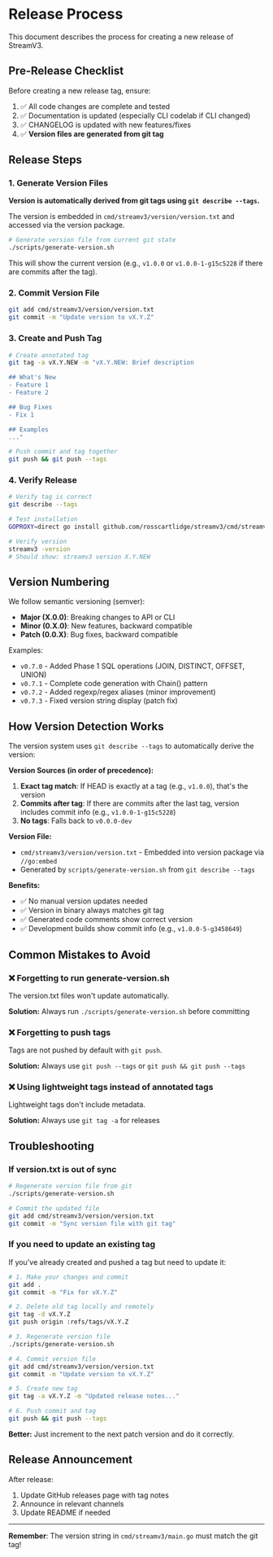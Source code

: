 # Release Process

This document describes the process for creating a new release of StreamV3.

## Pre-Release Checklist

Before creating a new release tag, ensure:

1. ✅ All code changes are complete and tested
2. ✅ Documentation is updated (especially CLI codelab if CLI changed)
3. ✅ CHANGELOG is updated with new features/fixes
4. ✅ **Version files are generated from git tag**

## Release Steps

### 1. Generate Version Files

**Version is automatically derived from git tags using `git describe --tags`.**

The version is embedded in `cmd/streamv3/version/version.txt` and accessed via the version package.

```bash
# Generate version file from current git state
./scripts/generate-version.sh
```

This will show the current version (e.g., `v1.0.0` or `v1.0.0-1-g15c5228` if there are commits after the tag).

### 2. Commit Version File

```bash
git add cmd/streamv3/version/version.txt
git commit -m "Update version to vX.Y.Z"
```

### 3. Create and Push Tag

```bash
# Create annotated tag
git tag -a vX.Y.NEW -m "vX.Y.NEW: Brief description

## What's New
- Feature 1
- Feature 2

## Bug Fixes
- Fix 1

## Examples
..."

# Push commit and tag together
git push && git push --tags
```

### 4. Verify Release

```bash
# Verify tag is correct
git describe --tags

# Test installation
GOPROXY=direct go install github.com/rosscartlidge/streamv3/cmd/streamv3@latest

# Verify version
streamv3 -version
# Should show: streamv3 version X.Y.NEW
```

## Version Numbering

We follow semantic versioning (semver):

- **Major (X.0.0)**: Breaking changes to API or CLI
- **Minor (0.X.0)**: New features, backward compatible
- **Patch (0.0.X)**: Bug fixes, backward compatible

Examples:
- `v0.7.0` - Added Phase 1 SQL operations (JOIN, DISTINCT, OFFSET, UNION)
- `v0.7.1` - Complete code generation with Chain() pattern
- `v0.7.2` - Added regexp/regex aliases (minor improvement)
- `v0.7.3` - Fixed version string display (patch fix)

## How Version Detection Works

The version system uses `git describe --tags` to automatically derive the version:

**Version Sources (in order of precedence):**
1. **Exact tag match**: If HEAD is exactly at a tag (e.g., `v1.0.0`), that's the version
2. **Commits after tag**: If there are commits after the last tag, version includes commit info (e.g., `v1.0.0-1-g15c5228`)
3. **No tags**: Falls back to `v0.0.0-dev`

**Version File:**
- `cmd/streamv3/version/version.txt` - Embedded into version package via `//go:embed`
- Generated by `scripts/generate-version.sh` from `git describe --tags`

**Benefits:**
- ✅ No manual version updates needed
- ✅ Version in binary always matches git tag
- ✅ Generated code comments show correct version
- ✅ Development builds show commit info (e.g., `v1.0.0-5-g3458649`)

## Common Mistakes to Avoid

### ❌ Forgetting to run generate-version.sh
The version.txt files won't update automatically.

**Solution:** Always run `./scripts/generate-version.sh` before committing

### ❌ Forgetting to push tags
Tags are not pushed by default with `git push`.

**Solution:** Always use `git push --tags` or `git push && git push --tags`

### ❌ Using lightweight tags instead of annotated tags
Lightweight tags don't include metadata.

**Solution:** Always use `git tag -a` for releases

## Troubleshooting

### If version.txt is out of sync

```bash
# Regenerate version file from git
./scripts/generate-version.sh

# Commit the updated file
git add cmd/streamv3/version/version.txt
git commit -m "Sync version file with git tag"
```

### If you need to update an existing tag

If you've already created and pushed a tag but need to update it:

```bash
# 1. Make your changes and commit
git add .
git commit -m "Fix for vX.Y.Z"

# 2. Delete old tag locally and remotely
git tag -d vX.Y.Z
git push origin :refs/tags/vX.Y.Z

# 3. Regenerate version file
./scripts/generate-version.sh

# 4. Commit version file
git add cmd/streamv3/version/version.txt
git commit -m "Update version to vX.Y.Z"

# 5. Create new tag
git tag -a vX.Y.Z -m "Updated release notes..."

# 6. Push commit and tag
git push && git push --tags
```

**Better:** Just increment to the next patch version and do it correctly.

## Release Announcement

After release:
1. Update GitHub releases page with tag notes
2. Announce in relevant channels
3. Update README if needed

---

**Remember**: The version string in `cmd/streamv3/main.go` must match the git tag!
